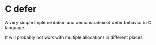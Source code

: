 # C defer
A very simple implementation and demonstration of defer behavior in C language.

It will probably not work with multiple allocations in different places

